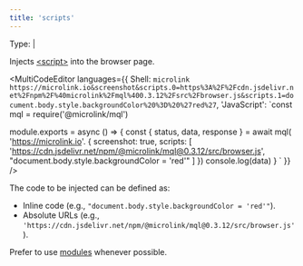 ```yaml
---
title: 'scripts'
--- 
```


Type: <TypeContainer><Type children='<string>'/> | <Type children='<string[]>'/></TypeContainer>

Injects [&lt;script&gt;](https://developer.mozilla.org/en-US/docs/Web/HTML/Element/script) into the browser page.

<MultiCodeEditor languages={{
  Shell: `microlink https://microlink.io&screenshot&scripts.0=https%3A%2F%2Fcdn.jsdelivr.net%2Fnpm%2F%40microlink%2Fmql%400.3.12%2Fsrc%2Fbrowser.js&scripts.1=document.body.style.backgroundColor%20%3D%20%27red%27`,
  'JavaScript': `const mql = require('@microlink/mql')
 
module.exports = async () => {
  const { status, data, response } = await mql(
    'https://microlink.io'. { 
      screenshot: true,
      scripts: [
        'https://cdn.jsdelivr.net/npm/@microlink/mql@0.3.12/src/browser.js', 
        "document.body.style.backgroundColor = 'red'"
      ]
  })
  console.log(data)
}
  `
  }} 
/>

The code to be injected can be defined as:

- Inline code (e.g., `"document.body.style.backgroundColor = 'red'"`).
- Absolute URLs (e.g., `'https://cdn.jsdelivr.net/npm/@microlink/mql@0.3.12/src/browser.js'`).

Prefer to use [modules](/docs/api/parameters/modules) whenever possible.
